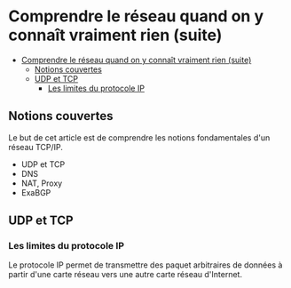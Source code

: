 # Comprendre le réseau quand on y connaît vraiment rien (suite)

- [Comprendre le réseau quand on y connaît vraiment rien (suite)](#comprendre-le-réseau-quand-on-y-connaît-vraiment-rien-suite)
  - [Notions couvertes](#notions-couvertes)
  - [UDP et TCP](#udp-et-tcp)
    - [Les limites du protocole IP](#les-limites-du-protocole-ip)

## Notions couvertes

Le but de cet article est de comprendre les notions fondamentales d'un réseau TCP/IP.

- UDP et TCP
- DNS
- NAT, Proxy
- ExaBGP

## UDP et TCP

### Les limites du protocole IP

Le protocole IP permet de transmettre des paquet arbitraires de données à partir d'une carte réseau vers une autre carte réseau d'Internet.
